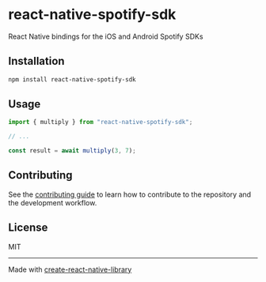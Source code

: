# react-native-spotify-sdk
React Native bindings for the iOS and Android Spotify SDKs
## Installation

```sh
npm install react-native-spotify-sdk
```

## Usage

```js
import { multiply } from "react-native-spotify-sdk";

// ...

const result = await multiply(3, 7);
```

## Contributing

See the [contributing guide](CONTRIBUTING.md) to learn how to contribute to the repository and the development workflow.

## License

MIT

---

Made with [create-react-native-library](https://github.com/callstack/react-native-builder-bob)
